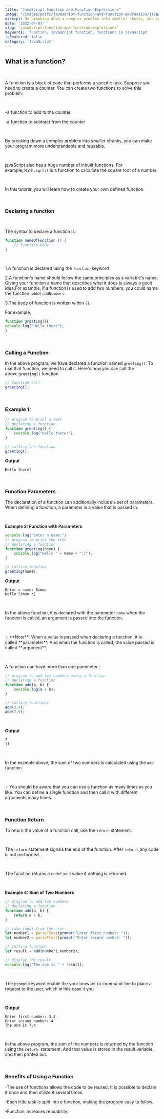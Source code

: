 ```yaml
---
title: "JavaScript Function and Function Expressions"
image: "/images/posts/javascript-function-and-function-expression/javascriptFunction.jpeg"
excerpt: By breaking down a complex problem into smaller chunks, you can make your program more understandable and reusable...
date: '2022-04-07'
slug: ‘javaScript-function-and-function-expressions’
keywords: 'function, javascript function, functions in javascript'
isFeatured: false
category: 'JavaScript'
---
```

## What is a function?
&nbsp;

A function is a block of code that performs a specific task. Suppose you need to create a counter. You can create two functions to solve this problem:

&nbsp;

-a function to add to the counter

-a function to subtract from the counter

&nbsp;

By breaking down a complex problem into smaller chunks, you can make your program more understandable and reusable.

&nbsp;

javaScript also has a huge number of inbuilt functions. For example, `Math.sqrt()` is a function to calculate the square root of a number.

&nbsp;

In this tutorial you will learn how to create your own defined function.

&nbsp;

### Declaring a function

&nbsp;

The syntax to declare a function is:

```jsx
function nameOfFunction () {
    // function body   
}
```
&nbsp;

1.A function is declared using the `function` keyword

2.A function's name should follow the same principles as a variable's name. Giving your function a name that describes what it does is always a good idea.For example, if a function is used to add two numbers, you could name the function `add`or `addNumbers`.

3.The body of function is written within `{}`.

For example,

```jsx
function greating(){
console.log("Hello there");
}
```

&nbsp;

### **Calling a Function**

In the above program, we have declared a function named `greeting()`. To use that function, we need to call it.
Here's how you can call the above `greeting()` function.

```jsx
// function call
greeting();
```

&nbsp;

### **Example 1:**

```jsx
// program to print a text
// declaring a function
function greeting() {
    console.log("Hello there!");
}

// calling the function
greeting();
```

**Output**

```
Hello there!
```

&nbsp;

### ****Function Parameters****

The declaration of a function can additionally include a set of parameters. When defining a function, a parameter is a value that is passed in.

&nbsp;

****Example 2: Function with Parameters****

```jsx
console.log("Enter a name:")
// program to print the text
// declaring a function
function greeting(name) {
    console.log("Hello " + name + ":)");
}

// calling function
greeting(name);
```

**Output**

```
Enter a name: Simon
Hello Simon :)
```

&nbsp;

In the above function, it is declared with the paremeter `name`.when the function is called, an argument is passed into the function.

&nbsp;

<aside>
💡 **Note**: When a value is passed when declaring a function, it is called **parameter**. And when the function is called, the value passed is called **argument**.
</aside>

&nbsp;

A function can have more than one paremeter :

```jsx
// program to add two numbers using a function
// declaring a function
function add(a, b) {
    console.log(a + b);
}

// calling functions
add(3,4);
add(2,9);
```

&nbsp;

**Output**

```
7
11
```

&nbsp;

In the example above, the sum of two numbers is calculated using the `add` function.

&nbsp;

<aside>
💡 You should be aware that you can use a function as many times as you like. You can define a single function and then call it with different arguments many times.
</aside>

&nbsp;

### ****Function Return****

To return the value of a function call, use the `return` statement.

&nbsp;

The `return` statement signals the end of the function. After `return` ,any code is not performed.

&nbsp;

The function returns a `undefined` value if nothing is returned.

&nbsp;

****Example 4: Sum of Two Numbers****

```jsx
// program to add two numbers
// declaring a function
function add(a, b) {
    return a + b;
}

// take input from the user
let number1 = parseFloat(prompt("Enter first number: "));
let number2 = parseFloat(prompt("Enter second number: "));

// calling function
let result = add(number1,number2);

// display the result
console.log("The sum is " + result);
```

&nbsp;

The `prompt` keyword enable the your browser or command line to  place a request to the user, which in this case it you

&nbsp;

**Output**

```
Enter first number: 3.4
Enter second number: 4
The sum is 7.4
```

&nbsp;

In the above program, the sum of the numbers is returned by the function using the `return`
 statement. And that value is stored in the result variable, and then printed out.

&nbsp;

### **Benefits of Using a Function**

-The use of functions allows the code to be reused. It is possible to declare it once and then utilize it several times.

-Each little task is split into a function, making the program easy to follow.

-Function increases readability.